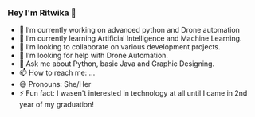 ### Hey I'm Ritwika 👋

- 🔭 I’m currently working on advanced python and Drone automation
- 🌱 I’m currently learning Artificial Intelligence and Machine Learning.
- 👯 I’m looking to collaborate on various development projects.
- 🤔 I’m looking for help with Drone Automation.
- 💬 Ask me about Python, basic Java and Graphic Designing.
- 📫 How to reach me: ...
- 😄 Pronouns: She/Her
- ⚡ Fun fact: I wasen't interested in technology at all until I came in 2nd year of my graduation!

